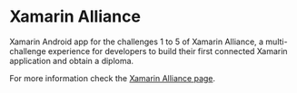 # Xamarin Alliance

Xamarin Android app for the challenges 1 to 5 of Xamarin Alliance, a multi-challenge experience for developers to build their first connected Xamarin application and obtain a diploma.

For more information check the [Xamarin Alliance page](http://www.xamarinalliance.com/).

